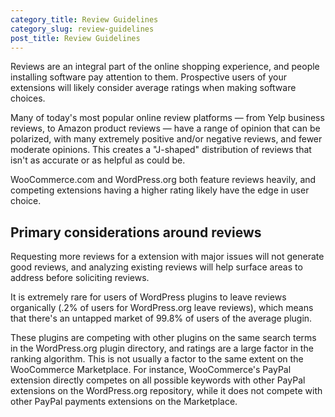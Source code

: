```yaml
---
category_title: Review Guidelines  
category_slug: review-guidelines
post_title: Review Guidelines
---
```


Reviews are an integral part of the online shopping experience, and people installing software pay attention to them. Prospective users of your extensions will likely consider average ratings when making software choices.

Many of today's most popular online review platforms — from Yelp business reviews, to Amazon product reviews — have a range of opinion that can be polarized, with many extremely positive and/or negative reviews, and fewer moderate opinions. This creates a "J-shaped" distribution of reviews that isn't as accurate or as helpful as could be.

WooCommerce.com and WordPress.org both feature reviews heavily, and competing extensions having a higher rating likely have the edge in user choice. 

## Primary considerations around reviews

Requesting more reviews for a extension with major issues will not generate good reviews, and analyzing existing reviews will help surface areas to address before soliciting reviews.

It is extremely rare for users of WordPress plugins to leave reviews organically (.2% of users for WordPress.org leave reviews), which means that there's an untapped market of 99.8% of users of the average plugin.

These plugins are competing with other plugins on the same search terms in the WordPress.org plugin directory, and ratings are a large factor in the ranking algorithm. This is not usually a factor to the same extent on the WooCommerce Marketplace. For instance, WooCommerce's PayPal extension directly competes on all possible keywords with other PayPal extensions on the WordPress.org repository, while it does not compete with other PayPal payments extensions on the Marketplace.
